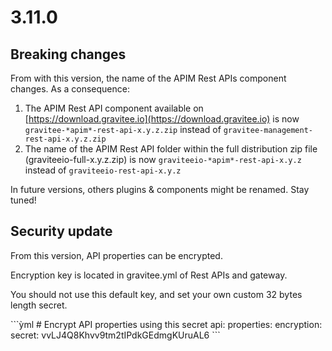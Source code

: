 # 3.11.0

## Breaking changes

From with this version, the name of the APIM Rest APIs component changes. As a consequence:

1. The APIM Rest API component available on [https://download.gravitee.io](https://download.gravitee.io) is now `gravitee-*apim*-rest-api-x.y.z.zip` instead of `gravitee-management-rest-api-x.y.z.zip`
2. The name of the APIM Rest API folder within the full distribution zip file (graviteeio-full-x.y.z.zip) is now `graviteeio-*apim*-rest-api-x.y.z` instead of `graviteeio-rest-api-x.y.z`

In future versions, others plugins & components might be renamed. Stay tuned!

## Security update

From this version, API properties can be encrypted.

Encryption key is located in gravitee.yml of Rest APIs and gateway.

You should not use this default key, and set your own custom 32 bytes length secret.

\`\`\`ỳml # Encrypt API properties using this secret api: properties: encryption: secret: vvLJ4Q8Khvv9tm2tIPdkGEdmgKUruAL6 \`\`\`
